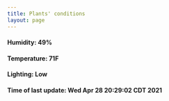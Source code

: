 ```yaml
---
title: Plants' conditions
layout: page
---
```



#### Humidity: 49%
#### Temperature: 71F
#### Lighting: Low
#### Time of last update: Wed Apr 28 20:29:02 CDT 2021
